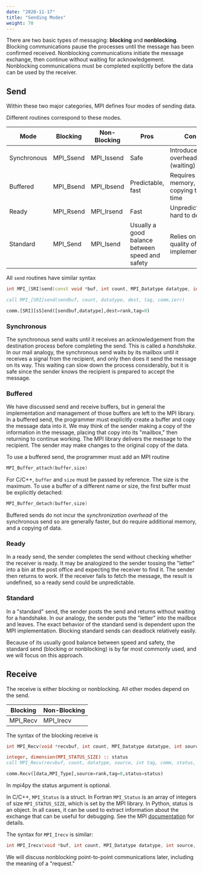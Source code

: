 ```yaml
---
date: "2020-11-17"
title: "Sending Modes"
weight: 70
---
```


There are two basic types of messaging: **blocking** and **nonblocking**.  Blocking communications pause the processes until the message has been confirmed received.  Nonblocking communications initiate the message exchange, then continue without waiting for acknowledgement.  Nonblocking communications must be completed explicitly before the data can be used by the receiver.

## Send

Within these two major categories, MPI defines four modes of sending data. 

Different routines correspond to these modes.

| Mode        | Blocking  | Non-Blocking | Pros                                            | Cons                                     |
|-------------|-----------|--------------|-------------------------------------------------|------------------------------------------|
| Synchronous | MPI_Ssend | MPI_Issend   | Safe                                            | Introduces overhead (waiting)            |
| Buffered    | MPI_Bsend | MPI_Ibsend   | Predictable, fast                               | Requires more memory, copying takes time | 
| Ready       | MPI_Rsend | MPI_Irsend   | Fast                                            | Unpredictable, hard to debug             |
| Standard    | MPI_Send  | MPI_Isend    | Usually a good balance between speed and safety | Relies on quality of MPI implementation  |

All `send` routines have similar syntax
```c++
int MPI_[SRI]send(const void *buf, int count, MPI_Datatype datatype, int dest, int tag, MPI_Comm comm)
```
```fortran
call MPI_[SRI]send(sendbuf, count, datatype, dest, tag, comm,ierr) 
```
```python
comm.[SRI][sS]end([sendbuf,datatype],dest=rank,tag=0)
```

### Synchronous

The synchronous send waits until it receives an acknowledgement from the destination process before completing the send.  This is called a _handshake_.  In
our mail analogy, the synchronous send waits by its mailbox until it receives a signal from the recipient, and only then does it send the message on its way.
This waiting can slow down the process considerably, but it is safe since the sender knows the recipient is prepared to accept the message.

### Buffered

We have discussed send and receive buffers, but in general the implementation and management of those buffers are left to the MPI library.  In a buffered send, the programmer must explicitly create a buffer and copy the message data into it. We may think of the sender making a copy of the information in the message, placing that copy into its "mailbox," then returning to continue working.  The MPI library delivers the message to the recipient.  The sender may make changes to the original copy of the data.

To use a buffered send, the programmer must add an MPI routine
```c++
MPI_Buffer_attach(buffer,size)
```
For C/C++, `buffer` and `size` must be passed by reference.  The size is the maximum.  To use a buffer of a different name or size, the first buffer must be explicitly detached:
```c++
MPI_Buffer_detach(buffer,size)
```
Buffered sends do not incur the _synchronization overhead_ of the synchronous send so are generally faster, but do require additional memory, and a copying of data.

### Ready 

In a ready send, the sender completes the send without checking whether the receiver is ready.  It may be analogized to the sender tossing the "letter" into a bin at the post office and expecting the receiver to find it.  The sender then returns to work.  If the receiver fails to fetch the message, the result is undefined, so a ready send could be unpredictable.

### Standard

In a "standard" send, the sender posts the send and returns without waiting for a handshake.  In our analogy, the sender puts the "letter" into the mailbox and leaves. The exact behavior of the standard send is dependent upon the MPI implementation.  Blocking standard sends can deadlock relatively easily.

Because of its usually good balance between speed and safety, the standard send (blocking or nonblocking) is by far most commonly used, and we will focus on this approach.

## Receive

The receive is either blocking or nonblocking.  All other modes depend on the send.

|  Blocking  |   Non-Blocking | 
|------------|----------------|
|  MPI_Recv  |   MPI_Irecv    |

The syntax of the blocking receive is

```c++
int MPI_Recv(void *recvbuf, int count, MPI_Datatype datatype, int source, int tag,MPI_Comm comm, MPI_Status *status)
```
```fortran
integer, dimension(MPI_STATUS_SIZE) :: status
call MPI_Recv(recvbuf, count, datatype, source, int tag, comm, status, ierr)
```
```python
comm.Recv([data,MPI_Type],source=rank,tag=0,status=status)
```
In mpi4py the status argument is optional.

In C/C++, `MPI_Status` is a struct.  In Fortran `MPI_Status` is an array of integers of size `MPI_STATUS_SIZE`, which is set by the MPI library.  In Python, status is an object.  In all cases, it can be used to extract information about the exchange that can be useful for debugging. See the MPI [documentation](https://www.mpich.org/static/docs/v3.2/www3/MPI_Recv.html) for details.

The syntax for `MPI_Irecv` is similar:

```c++
int MPI_Irecv(void *buf, int count, MPI_Datatype datatype, int source, int tag, MPI_Comm comm, MPI_Request * request)
```
We will discuss nonblocking point-to-point communications later, including the meaning of a "request."

